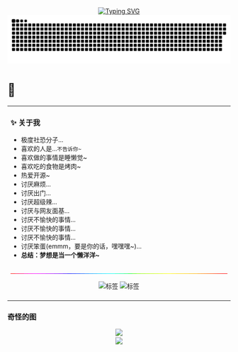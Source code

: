 <!-- 以下来自这位大佬的主页~ https://github.com/sun0225SUN -->
<div align="center">

  <!-- dynamic typing effect 动态打字效果 -->
  <div>
    <a href="https://git.io/typing-svg"><img
        src="https://readme-typing-svg.demolab.com/?font=Fira+Code&pause=1000&center=true&vCenter=true&repeat=true&random=false&width=435&size=27&lines=昨夜星辰昨夜风，画廊西畔桂堂东。;身无彩凤双飞翼，心有灵犀一点通。;隔座送钩春酒暖，分曹射覆蜡灯红。;嗟余听鼓应官去，走马兰台类转蓬。"
        alt="Typing SVG" /></a>
  </div>

  <!-- Snake Code Contribution Map 贪吃蛇代码贡献图 -->
  <picture>
    <source media="(prefers-color-scheme: dark)"
      srcset="https://raw.githubusercontent.com/CalmLexi/CalmLexi/output/github-contribution-grid-snake-dark.svg" />
    <source media="(prefers-color-scheme: light)"
      srcset="https://github.com/CalmLexi/CalmLexi/blob/output/github-contribution-grid-snake.svg" />
    <img alt="github-snake"
      src="https://raw.githubusercontent.com/CalmLexi/CalmLexi/output/github-contribution-grid-snake-dark.svg" />
  </picture>
</div>

# :tada:

<table>
  
<tr><td>

### :sparkles: 关于我

- 极度社恐分子...
- 喜欢的人是...`不告诉你~`
- 喜欢做的事情是睡懒觉~
- 喜欢吃的食物是烤肉~
- 热爱开源~
- 讨厌麻烦...
- 讨厌出门...
- 讨厌超级辣...
- 讨厌与网友面基...
- 讨厌不愉快的事情...
- 讨厌不愉快的事情...
- 讨厌不愉快的事情...
- 讨厌笨蛋(emmm，要是你的话，嘿嘿嘿~)...
- **总结：梦想是当一个懒洋洋~**

</td></tr>
<tr><td>


<!-- ########################################## 分割 ########################################## -->
<img width="200%" src="./image/hr.gif" />


<p align="center">
<img src="https://github-readme-stats.vercel.app/api?username=CalmLexi&show_icons=true&theme=transparent&locale=cn" alt="标签">
<img src="https://github-readme-streak-stats.herokuapp.com/?user=CalmLexi" alt="标签">
</p>
<tr><td>
</table>

### 奇怪的图

<div align="center"> <img src="https://repobeats.axiom.co/api/embed/c368c3a9037dc0f7b675c4cc24363ec85499af4c.svg" /></div>
<div align="center"> <img src="https://github-readme-activity-graph.vercel.app/graph?username=CalmLexi&bg_color=ffffff&color=d56cce&line=a29696&point=ee2f2f&area=true&hide_border=true)](https://github.com/ashutosh00710/github-readme-activity-graph" /></div>
